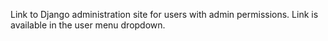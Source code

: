 Link to Django administration site for users with admin permissions. Link is available in the user menu dropdown.